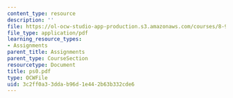 ```yaml
---
content_type: resource
description: ''
file: https://ol-ocw-studio-app-production.s3.amazonaws.com/courses/8-942-cosmology-fall-2001/3c2ff0a33ddab96d1e442b63b332cde6_ps0.pdf
file_type: application/pdf
learning_resource_types:
- Assignments
parent_title: Assignments
parent_type: CourseSection
resourcetype: Document
title: ps0.pdf
type: OCWFile
uid: 3c2ff0a3-3dda-b96d-1e44-2b63b332cde6
---
```

